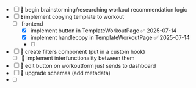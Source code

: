 
- [ ] 🔺 begin brainstorming/researching workout recommendation logic
- [ ] ⏫ implement copying template to workout
	- [ ] frontend
		- [x] implement button in TemplateWorkoutPage ✅ 2025-07-14
		- [x] implement handlecopy in TemplateWorkoutPage ✅ 2025-07-14
		- [ ] 
- [ ] 🔽  create filters component (put in a custom hook)
	- [ ] 🔽 implement interfunctionality between them
- [ ] 🔽  edit button on workoutform just sends to dashboard
- [ ] 🔽 upgrade schemas (add metadata)
- [ ] 
